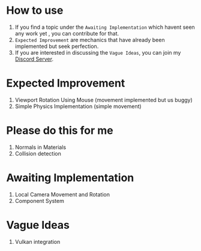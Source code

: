 # How to use
1) If you find a topic under the `Awaiting Implementation` which havent seen any work yet , you can contribute for that.
2) `Expected Improvement` are mechanics that have already been implemented but seek perfection.
3) If you are interested in discussing the `Vague Ideas`, you can join my 
<a href = "https://discord.gg/MN6ccBjJK9"> Discord Server</a>.

# Expected Improvement
1) Viewport Rotation Using Mouse (movement implemented but us buggy)
2) Simple Physics Implementation (simple movement)

# Please do this for me 
1) Normals in Materials
2) Collision detection
 
# Awaiting Implementation
1) Local Camera Movement and Rotation
2) Component System

# Vague Ideas
1) Vulkan integration
